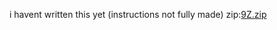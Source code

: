 i havent written this yet
(instructions not fully made)
zip:[9Z.zip](https://github.com/user-attachments/files/15937335/9Z.zip)

